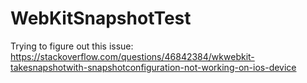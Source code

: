 # WebKitSnapshotTest

Trying to figure out this issue: https://stackoverflow.com/questions/46842384/wkwebkit-takesnapshotwith-snapshotconfiguration-not-working-on-ios-device
